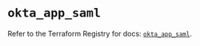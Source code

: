 # `okta_app_saml`

Refer to the Terraform Registry for docs: [`okta_app_saml`](https://registry.terraform.io/providers/okta/okta/4.11.1/docs/resources/app_saml).
